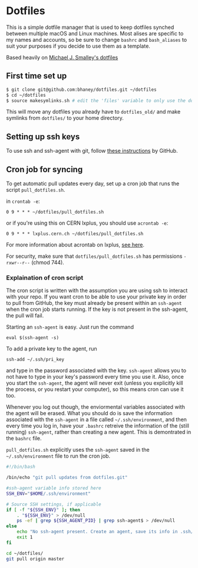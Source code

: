 # Dotfiles

This is a simple dotfile manager that is used to keep dotfiles synched between multiple macOS and Linux machines. Most alises are specific to my names and accounts, so be sure to change `bashrc` and `bash_aliases` to suit your purposes if you decide to use them as a template.


Based heavily on [Michael J. Smalley's dotfiles](https://github.com/michaeljsmalley/dotfiles)

## First time set up

```bash
$ git clone git@github.com:bhaney/dotfiles.git ~/dotfiles
$ cd ~/dotfiles
$ source makesymlinks.sh # edit the 'files' variable to only use the dotfiles you want
```

This will move any dotfiles you already have to `dotfiles_old/` and make symlinks from `dotfiles/` to your home directory.

## Setting up ssh keys

To use ssh and ssh-agent with git, follow [these instructions](https://help.github.com/articles/connecting-to-github-with-ssh/) by GitHub.

## Cron job for syncing

To get automatic pull updates every day, set up a cron job that runs the script `pull_dotfiles.sh`. 

in `crontab -e`:
```
0 9 * * * ~/dotfiles/pull_dotfiles.sh
```
or if you're using this on CERN lxplus, you should use `acrontab -e`:
```
0 9 * * * lxplus.cern.ch ~/dotfiles/pull_dotfiles.sh
```
For more information about acrontab on lxplus, [see here](http://information-technology.web.cern.ch/services/fe/afs/howto/authenticate-processes).

For security, make sure that `dotfiles/pull_dotfiles.sh` has permissions `-rxwr--r--` (chmod 744).

### Explaination of cron script

The cron script is written with the assumption you are using ssh to interact with your repo. If you want cron to be able to use your private key in order to pull from GitHub, the key must already be present within an `ssh-agent` when the cron job starts running. If the key is not present in the ssh-agent, the pull will fail.

Starting an `ssh-agent` is easy. Just run the command 
```
eval $(ssh-agent -s)
```
 To add a private key to the agent, run 
```
ssh-add ~/.ssh/pri_key
``` 
and type in the password associated with the key. `ssh-agent` allows you to not have to type in your key's password every time you use it. Also, once you start the `ssh-agent`, the agent will never exit (unless you explicitly kill the process, or you restart your computer), so this means cron can use it too. 

Whenever you log out though, the enviormental variables associated with the agent will be erased. What you should do is save the information associated with the `ssh-agent` in a file called `~/.ssh/environment`, and then every time you log in, have your `.bashrc` retreive the information of the (still running) `ssh-agent`, rather than creating a new agent.  This is demontrated in the `bashrc` file.

`pull_dotfiles.sh` explicitly uses the `ssh-agent` saved in the `~/.ssh/environment` file to run the cron job.

```bash
#!/bin/bash

/bin/echo "git pull updates from dotfiles.git"

#ssh-agent variable info stored here
SSH_ENV="$HOME/.ssh/environment"

# Source SSH settings, if applicable
if [ -f "${SSH_ENV}" ]; then
    . "${SSH_ENV}" > /dev/null
    ps -ef | grep ${SSH_AGENT_PID} | grep ssh-agent$ > /dev/null
else
    echo "No ssh-agent present. Create an agent, save its info in .ssh/enviornment, and make sure it is running with the right ssh key for github."
    exit 1
fi

cd ~/dotfiles/
git pull origin master
```





